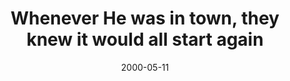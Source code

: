 ---
layout: base.njk
title : 'Whenever He was in town, they knew it would all start again' 
view_title : 'Whenever He was in town, they knew it would all start again' 
year : '2000' 
date : '2000-05-11' 
img_file : '/drawing/wheneveri.png' 
html_file : 'wheneverhe' 
next_html : 'tookpictures.html' 
year_order : '298' 
permalink : "title/{{html_file}}.html"
---